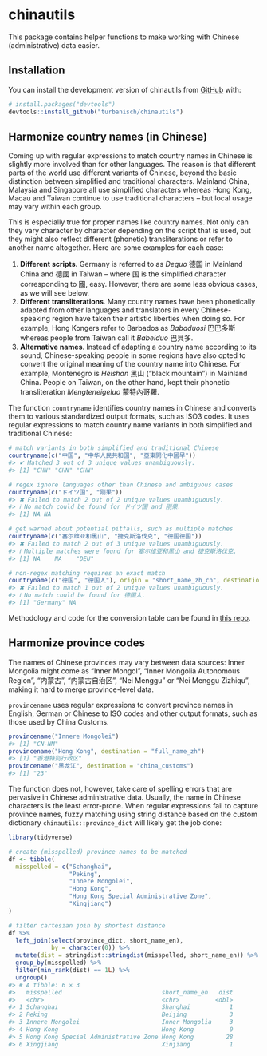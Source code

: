 
<!-- README.md is generated from README.Rmd. Please edit that file -->

# chinautils

<!-- badges: start -->
<!-- badges: end -->

This package contains helper functions to make working with Chinese
(administrative) data easier.

## Installation

You can install the development version of chinautils from
[GitHub](https://github.com/) with:

``` r
# install.packages("devtools")
devtools::install_github("turbanisch/chinautils")
```

## Harmonize country names (in Chinese)

Coming up with regular expressions to match country names in Chinese is
slightly more involved than for other languages. The reason is that
different parts of the world use different variants of Chinese, beyond
the basic distinction between simplified and traditional characters.
Mainland China, Malaysia and Singapore all use simplified characters
whereas Hong Kong, Macau and Taiwan continue to use traditional
characters – but local usage may vary within each group.

This is especially true for proper names like country names. Not only
can they vary character by character depending on the script that is
used, but they might also reflect different (phonetic) transliterations
or refer to another name altogether. Here are some examples for each
case:

1.  **Different scripts.** Germany is referred to as *Deguo* 德国 in
    Mainland China and 德國 in Taiwan – where 国 is the simplified
    character corresponding to 國, easy. However, there are some less
    obvious cases, as we will see below.
2.  **Different transliterations**. Many country names have been
    phonetically adapted from other languages and translators in every
    Chinese-speaking region have taken their artistic liberties when
    doing so. For example, Hong Kongers refer to Barbados as *Babaduosi*
    巴巴多斯 whereas people from Taiwan call it *Babeiduo* 巴貝多.
3.  **Alternative names**. Instead of adapting a country name according
    to its sound, Chinese-speaking people in some regions have also
    opted to convert the original meaning of the country name into
    Chinese. For example, Montenegro is *Heishan* 黑山 (“black
    mountain”) in Mainland China. People on Taiwan, on the other hand,
    kept their phonetic transliteration *Mengteneigeluo* 蒙特內哥羅.

The function `countryname` identifies country names in Chinese and
converts them to various standardized output formats, such as ISO3
codes. It uses regular expressions to match country name variants in
both simplified and traditional Chinese:

``` r
# match variants in both simplified and traditional Chinese
countryname(c("中国", "中华人民共和国", "亞東開化中國早"))
#> ✔ Matched 3 out of 3 unique values unambiguously.
#> [1] "CHN" "CHN" "CHN"

# regex ignore languages other than Chinese and ambiguous cases
countryname(c("ドイツ国", "刚果"))
#> ✖ Failed to match 2 out of 2 unique values unambiguously.
#> ℹ No match could be found for ドイツ国 and 刚果.
#> [1] NA NA

# get warned about potential pitfalls, such as multiple matches
countryname(c("塞尔维亚和黑山", "捷克斯洛伐克", "德国德国"))
#> ✖ Failed to match 2 out of 3 unique values unambiguously.
#> ℹ Multiple matches were found for 塞尔维亚和黑山 and 捷克斯洛伐克.
#> [1] NA    NA    "DEU"

# non-regex matching requires an exact match
countryname(c("德国", "德国人"), origin = "short_name_zh_cn", destination = "short_name_en")
#> ✖ Failed to match 1 out of 2 unique values unambiguously.
#> ℹ No match could be found for 德国人.
#> [1] "Germany" NA
```

Methodology and code for the conversion table can be found in [this
repo](https://github.com/turbanisch/chinese-countryname-regex).

## Harmonize province codes

The names of Chinese provinces may vary between data sources: Inner
Mongolia might come as “Inner Mongol”, “Inner Mongolia Autonomous
Region”, “内蒙古”, “内蒙古自治区”, “Nei Menggu” or “Nei Menggu Zizhiqu”,
making it hard to merge province-level data.

`provincename` uses regular expressions to convert province names in
English, German or Chinese to ISO codes and other output formats, such
as those used by China Customs.

``` r
provincename("Innere Mongolei")
#> [1] "CN-NM"
provincename("Hong Kong", destination = "full_name_zh")
#> [1] "香港特别行政区"
provincename("黑龙江", destination = "china_customs")
#> [1] "23"
```

The function does not, however, take care of spelling errors that are
pervasive in Chinese administrative data. Usually, the name in Chinese
characters is the least error-prone. When regular expressions fail to
capture province names, fuzzy matching using string distance based on
the custom dictionary `chinautils::province_dict` will likely get the
job done:

``` r
library(tidyverse)

# create (misspelled) province names to be matched
df <- tibble(
  misspelled = c("Schanghai",
                 "Peking",
                 "Innere Mongolei", 
                 "Hong Kong", 
                 "Hong Kong Special Administrative Zone",
                 "Xingjiang")
)

# filter cartesian join by shortest distance
df %>% 
  left_join(select(province_dict, short_name_en),
            by = character(0)) %>% 
  mutate(dist = stringdist::stringdist(misspelled, short_name_en)) %>% 
  group_by(misspelled) %>% 
  filter(min_rank(dist) == 1L) %>% 
  ungroup()
#> # A tibble: 6 × 3
#>   misspelled                            short_name_en   dist
#>   <chr>                                 <chr>          <dbl>
#> 1 Schanghai                             Shanghai           1
#> 2 Peking                                Beijing            3
#> 3 Innere Mongolei                       Inner Mongolia     3
#> 4 Hong Kong                             Hong Kong          0
#> 5 Hong Kong Special Administrative Zone Hong Kong         28
#> 6 Xingjiang                             Xinjiang           1
```
